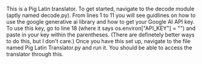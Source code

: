 This is a Pig Latin translator. To get started, navigate to the decode module (aptly named decode.py). From lines 1 to 11 you will see guidlines on how to use the google generative ai library and how to get your Google AI API key. To use this key, go to line 18 (where it says os.environ["API_KEY"] = "") and paste in your key within the parentheses. (There are definetely better ways to do this, but I don't care.) Once you have this set up, navigate to the file named Pig Latin Translator.py and run it. You should be able to access the translator through this.
